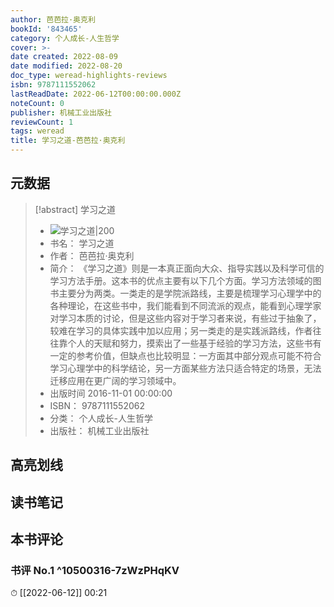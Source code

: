 ```yaml
---
author: 芭芭拉·奥克利
bookId: '843465'
category: 个人成长-人生哲学
cover: >-
date created: 2022-08-09
date modified: 2022-08-20
doc_type: weread-highlights-reviews
isbn: 9787111552062
lastReadDate: 2022-06-12T00:00:00.000Z
noteCount: 0
publisher: 机械工业出版社
reviewCount: 1
tags: weread
title: 学习之道-芭芭拉·奥克利
---
```


## 元数据

> [!abstract] 学习之道
> - ![ 学习之道|200](https://wfqqreader-1252317822.image.myqcloud.com/cover/465/843465/t7_843465.jpg)
> - 书名： 学习之道
> - 作者： 芭芭拉·奥克利
> - 简介： 《学习之道》则是一本真正面向大众、指导实践以及科学可信的学习方法手册。这本书的优点主要有以下几个方面。学习方法领域的图书主要分为两类。一类走的是学院派路线，主要是梳理学习心理学中的各种理论，在这些书中，我们能看到不同流派的观点，能看到心理学家对学习本质的讨论，但是这些内容对于学习者来说，有些过于抽象了，较难在学习的具体实践中加以应用；另一类走的是实践派路线，作者往往靠个人的天赋和努力，摸索出了一些基于经验的学习方法，这些书有一定的参考价值，但缺点也比较明显：一方面其中部分观点可能不符合学习心理学中的科学结论，另一方面某些方法只适合特定的场景，无法迁移应用在更广阔的学习领域中。
> - 出版时间 2016-11-01 00:00:00
> - ISBN： 9787111552062
> - 分类： 个人成长-人生哲学
> - 出版社： 机械工业出版社

## 高亮划线

## 读书笔记

## 本书评论

### 书评 No.1 ^10500316-7zWzPHqKV

⏱ [[2022-06-12]] 00:21
